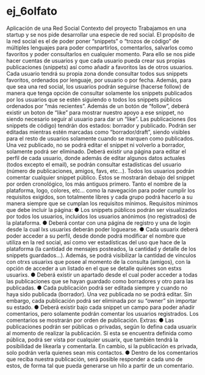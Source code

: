 # ej_6olfato
Aplicación de una Red Social 
Contexto del proyecto
Trabajamos en una startup y se nos pide desarrollar una especie de red social. El
propósito de la red social es el de poder poner “snippets” o “trozos de código” de múltiples
lenguajes para poder compartirlos, comentarlos, salvarlos como favoritos y poder
consultarlos en cualquier momento.
Para ello se nos pide hacer cuentas de usuarios y que cada usuario pueda crear sus
propias publicaciones (snippets) así como añadir a favoritos las de otros usuarios. Cada
usuario tendrá su propia zona donde consultar todos sus snippets favoritos, ordenados por
lenguaje, por usuario o por fecha.
Además, para que sea una red social, los usuarios podrán seguirse (hacerse follow) de
manera que tenga opción de consultar solamente los snippets publicados por los usuarios
que se estén siguiendo o todos los snippets públicos ordenados por “más recientes”.
Además de un botón de “follow”, deberá existir un boton de “like” para mostrar nuestro
apoyo a ese snippet, no siendo necesario seguir al usuario para dar un “like”.
Las publicaciones (los snippets de código) tendrán dos estados: borrador y publicado.
Podrán ser editadas mientras estén marcadas como “borrador/draft”, siendo visibles para
el resto de usuarios solamente cuando se marquen como publicados. Una vez publicado,
no se podrá editar el snippet ni volverlo a borrador, solamente podrá ser eliminado.
Deberá existir una página para editar el perfil de cada usuario, donde además de editar
algunos datos actuales (todos excepto el email), se podrán consultar estadísticas del
usuario (número de publicaciones, amigos, favs, etc...).
Todos los usuarios podrán comentar cualquier snippet público. Éstos se mostrarán debajo
del snippet por orden cronológico, los más antiguos primero.
Tanto el nombre de la plataforma, logo, colores, etc... como la navegación para poder
cumplir los requisitos exigidos, son totalmente libres y cada grupo podrá hacerlo a su
manera siempre que se cumplan los requisitos mínimos.
Requisitos mínimos que debe incluir la página:
● Los snippets públicos podrán ser visualizados por todos los usuarios, incluídos los
usuarios anónimos (no registrados) de la plataforma.
● Deberá contar con una página de registro y una de login desde la cual lxs usuarixs
deberán poder loguearse.
● Cada usuarix deberá poder acceder a su perfil, desde donde podrá modificar el
nombre que utiliza en la red social, así como ver estadísticas del uso que hace de
la plataforma (la cantidad de mensajes posteados, la cantidad y detalle de los
snippets guardados...). Además, se podrá visibilizar la cantidad de vínculos con
otrxs usuarixs que posee al momento de la consulta (amigos), con la opción de
acceder a un listado en el que se detalle quiénes son estxs usuarixs.
● Deberá existir un apartado desde el cual poder acceder a todas las publicaciones
que se hayan guardado como borradores y otro para las publicadas.
● Cada publicación podrá ser editada siempre y cuando no haya sido publicada
(borrador). Una vez publicada no se podrá editar. Sin embargo, cada publicación
podrá ser eliminada por su “owner” sin importar su estado.
● Deberá existir bajo cada snippet un campo para poder añadir comentarios, pero
solamente podrán comentar los usuarios registrados. Los comentarios se
mostrarán por orden de publicación.
Extras:
● Las publicaciones podrán ser públicas o privadas, según lo defina cada usuarix al
momento de realizar la publicación. Si esta se encuentra definida como pública,
podrá ser vista por cualquier usuarix, que también tendrá la posibilidad de likearla y
comentarla. En cambio, si la publicación es privada, solo podrán verla quienes sean
mis contactos.
● Dentro de los comentarios que reciba nuestra publicación, será posible responder a
cada uno de estos, de forma tal que pueda generarse un hilo a partir de un
comentario.
